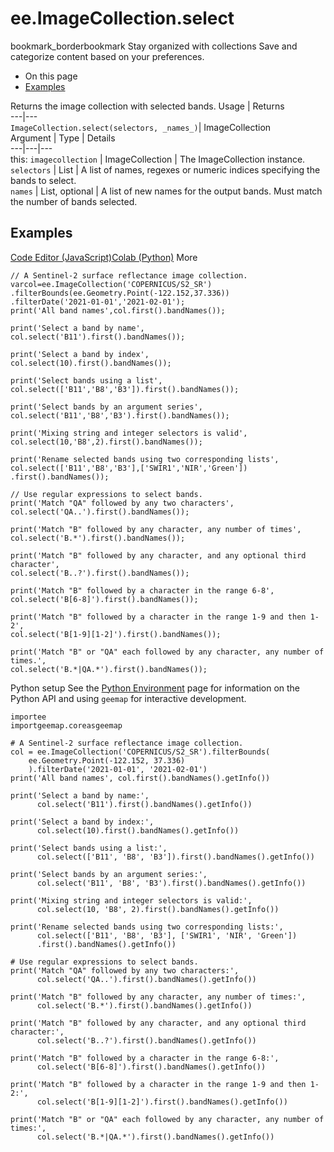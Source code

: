  
#  ee.ImageCollection.select
bookmark_borderbookmark Stay organized with collections  Save and categorize content based on your preferences. 
  * On this page
  * [Examples](https://developers.google.com/earth-engine/apidocs/ee-imagecollection-select#examples)


Returns the image collection with selected bands.
Usage | Returns  
---|---  
`ImageCollection.select(selectors, _names_)`|  ImageCollection  
Argument | Type | Details  
---|---|---  
this: `imagecollection` | ImageCollection | The ImageCollection instance.  
`selectors` | List<Object> | A list of names, regexes or numeric indices specifying the bands to select.  
`names` | List<String>, optional | A list of new names for the output bands. Must match the number of bands selected.  
## Examples
[Code Editor (JavaScript)](https://developers.google.com/earth-engine/apidocs/ee-imagecollection-select#code-editor-javascript-sample)[Colab (Python)](https://developers.google.com/earth-engine/apidocs/ee-imagecollection-select#colab-python-sample) More
```
// A Sentinel-2 surface reflectance image collection.
varcol=ee.ImageCollection('COPERNICUS/S2_SR')
.filterBounds(ee.Geometry.Point(-122.152,37.336))
.filterDate('2021-01-01','2021-02-01');
print('All band names',col.first().bandNames());

print('Select a band by name',
col.select('B11').first().bandNames());

print('Select a band by index',
col.select(10).first().bandNames());

print('Select bands using a list',
col.select(['B11','B8','B3']).first().bandNames());

print('Select bands by an argument series',
col.select('B11','B8','B3').first().bandNames());

print('Mixing string and integer selectors is valid',
col.select(10,'B8',2).first().bandNames());

print('Rename selected bands using two corresponding lists',
col.select(['B11','B8','B3'],['SWIR1','NIR','Green'])
.first().bandNames());

// Use regular expressions to select bands.
print('Match "QA" followed by any two characters',
col.select('QA..').first().bandNames());

print('Match "B" followed by any character, any number of times',
col.select('B.*').first().bandNames());

print('Match "B" followed by any character, and any optional third character',
col.select('B..?').first().bandNames());

print('Match "B" followed by a character in the range 6-8',
col.select('B[6-8]').first().bandNames());

print('Match "B" followed by a character in the range 1-9 and then 1-2',
col.select('B[1-9][1-2]').first().bandNames());

print('Match "B" or "QA" each followed by any character, any number of times.',
col.select('B.*|QA.*').first().bandNames());
```
Python setup
See the [ Python Environment](https://developers.google.com/earth-engine/guides/python_install) page for information on the Python API and using `geemap` for interactive development.
```
importee
importgeemap.coreasgeemap
```
```
# A Sentinel-2 surface reflectance image collection.
col = ee.ImageCollection('COPERNICUS/S2_SR').filterBounds(
    ee.Geometry.Point(-122.152, 37.336)
    ).filterDate('2021-01-01', '2021-02-01')
print('All band names', col.first().bandNames().getInfo())

print('Select a band by name:',
      col.select('B11').first().bandNames().getInfo())

print('Select a band by index:',
      col.select(10).first().bandNames().getInfo())

print('Select bands using a list:',
      col.select(['B11', 'B8', 'B3']).first().bandNames().getInfo())

print('Select bands by an argument series:',
      col.select('B11', 'B8', 'B3').first().bandNames().getInfo())

print('Mixing string and integer selectors is valid:',
      col.select(10, 'B8', 2).first().bandNames().getInfo())

print('Rename selected bands using two corresponding lists:',
      col.select(['B11', 'B8', 'B3'], ['SWIR1', 'NIR', 'Green'])
      .first().bandNames().getInfo())

# Use regular expressions to select bands.
print('Match "QA" followed by any two characters:',
      col.select('QA..').first().bandNames().getInfo())

print('Match "B" followed by any character, any number of times:',
      col.select('B.*').first().bandNames().getInfo())

print('Match "B" followed by any character, and any optional third character:',
      col.select('B..?').first().bandNames().getInfo())

print('Match "B" followed by a character in the range 6-8:',
      col.select('B[6-8]').first().bandNames().getInfo())

print('Match "B" followed by a character in the range 1-9 and then 1-2:',
      col.select('B[1-9][1-2]').first().bandNames().getInfo())

print('Match "B" or "QA" each followed by any character, any number of times:',
      col.select('B.*|QA.*').first().bandNames().getInfo())
```

